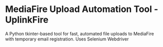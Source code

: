 # MediaFire Upload Automation Tool  -  UplinkFire

A Python tkinter-based tool for fast, automated file uploads to MediaFire with temporary email registration. Uses Selenium Webdriver
